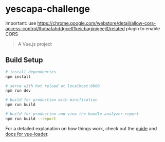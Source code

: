# yescapa-challenge

Important: use https://chrome.google.com/webstore/detail/allow-cors-access-control/lhobafahddgcelffkeicbaginigeejlf/related plugin to enable CORS

> A Vue.js project

## Build Setup

``` bash
# install dependencies
npm install

# serve with hot reload at localhost:8080
npm run dev

# build for production with minification
npm run build

# build for production and view the bundle analyzer report
npm run build --report
```

For a detailed explanation on how things work, check out the [guide](http://vuejs-templates.github.io/webpack/) and [docs for vue-loader](http://vuejs.github.io/vue-loader).
